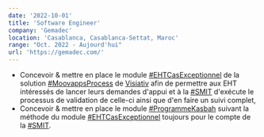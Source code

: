 ```yaml
---
date: '2022-10-01'
title: 'Software Engineer'
company: 'Gemadec'
location: 'Casablanca, Casablanca-Settat, Maroc'
range: "Oct. 2022 - Aujourd'hui"
url: 'https://gemadec.com/'
---
```


- Concevoir & mettre en place le module [#EHTCasExceptionnel]() de la solution [#MoovappsProcess](https://moovapps.com) de [Visiativ](https://visiativ.com) afin de permettre aux EHT intéressés de lancer leurs demandes d'appui et à la [#SMIT](https://smit.gov.ma) d'exécute le processus de validation de celle-ci ainsi que d'en faire un suivi complet,
- Concevoir & mettre en place le module [#ProgrammeKasbah]() suivant la méthode du module [#EHTCasExceptionnel]() toujours pour le compte de la [#SMIT](https://smit.gov.ma).
